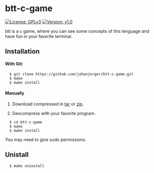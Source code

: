 # btt-c-game
[![License: GPLv3](https://img.shields.io/badge/License-GPL%20v3-blue.svg)](http://www.gnu.org/license/gpl-3.0)
[![Version: v1.0](https://img.shields.io/badge/Version-v1.0-blue.svg)](https://github.com/johanjerger/btt-c-game/releases/v1.0)
  
  btt is a c game, where you can see some concepts of this lenguage and have fun in your favorite terminal.
  
## Installation
  
#### With Git:
    
  ```
    $ git clone https://github.com/johanjerger/btt-c-game.git
    $ make
    $ make install
  ```
    
#### Manually
  
  1. Download compressed in [tar](https://github.com/johanjerger/btt-c-game/archive/v1.0.tar.gz) or [zip](https://github.com/johanjerger/btt-c-game/archive/v1.0.zip).
  
  2. Descompress with your favorite program.
  
  ```
    $ cd btt-c-game
    $ make
    $ make install
  ```
  You may need to give sudo permissions.
  
## Unistall
  
  ```
    $ make uninstall
  ```

